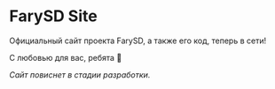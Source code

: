 # FarySD Site

Официальный сайт проекта FarySD, а также его код, теперь в сети!

С любовью для вас, ребята 🧡

_Сайт повиснет в стадии разработки._
